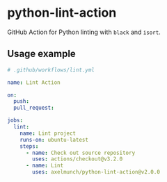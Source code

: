 # python-lint-action

GitHub Action for Python linting with `black` and `isort`.

## Usage example

```yml
# .github/workflows/lint.yml

name: Lint Action

on:
  push:
  pull_request:

jobs:
  lint:
    name: Lint project
    runs-on: ubuntu-latest
    steps:
      - name: Check out source repository
        uses: actions/checkout@v3.2.0
      - name: Lint
        uses: axelmunch/python-lint-action@v2.0.0
```
